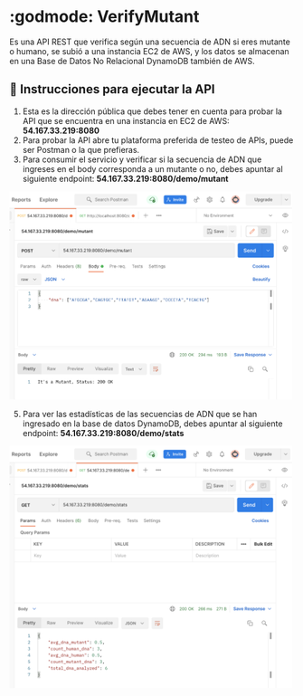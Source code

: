 # :godmode: VerifyMutant
Es una API REST que verifica según una secuencia de ADN si eres mutante o humano, se subió a una instancia EC2 de AWS, y los datos se almacenan en una Base de Datos No Relacional DynamoDB también de AWS.

## :rocket: Instrucciones para ejecutar la API

1. Esta es la dirección pública que debes tener en cuenta para probar la API que se encuentra en una instancia en EC2 de AWS: **54.167.33.219:8080**
2. Para probar la API abre tu plataforma preferida de testeo de APIs, puede ser Postman o la que prefieras.
3. Para consumir el servicio y verificar si la secuencia de ADN que ingreses en el body corresponda a un mutante o no, debes apuntar al siguiente endpoint: **54.167.33.219:8080/demo/mutant**

<img src="https://github.com/Claraescobar123/VerifyMutant/blob/main/assets/Mutant.png" width="500">

5. Para ver las estadísticas de las secuencias de ADN que se han ingresado en la base de datos DynamoDB, debes apuntar al siguiente endpoint: **54.167.33.219:8080/demo/stats**

<img src="https://github.com/Claraescobar123/VerifyMutant/blob/main/assets/Stats.png" width="500">
